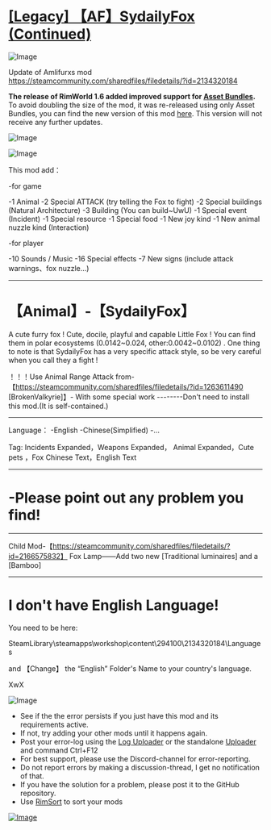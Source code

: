 # [[Legacy] 【AF】SydailyFox (Continued)](https://steamcommunity.com/sharedfiles/filedetails/?id=2817403346)

![Image](https://i.imgur.com/buuPQel.png)

Update of Amlifurxs mod
https://steamcommunity.com/sharedfiles/filedetails/?id=2134320184

**The release of RimWorld 1.6 added improved support for [Asset Bundles](https://github.com/emipa606/AssetBuilder/blob/main/README.md).**
To avoid doubling the size of the mod, it was re-released using only Asset Bundles, you can find the new version of this mod [here](https://steamcommunity.com/sharedfiles/filedetails/?id=3540588386).
This version will not receive any further updates.

![Image](https://i.imgur.com/pufA0kM.png)
	
![Image](https://i.imgur.com/Z4GOv8H.png)

This mod add：

-for game

-1 Animal
-2 Special ATTACK (try telling the Fox to fight)
-2 Special buildings (Natural Architecture)
-3 Building (You can build~UwU)
-1 Special event (Incident)
-1 Special resource
-1 Special food
-1 New joy kind
-1 New animal nuzzle kind (Interaction)

-for player

-10 Sounds / Music
-16 Special effects
-7   New signs (include attack warnings、fox nuzzle...)

----------------------------------------------------------------------------------------------------

# 【Animal】-【SydailyFox】


A cute furry fox !
Cute, docile, playful and capable Little Fox ! 
You can find them in polar ecosystems (0.0142~0.024, other:0.0042~0.0102) . 
One thing to note is that SydailyFox has a very specific attack style, so be very careful when you call they a fight !


！！！Use Animal Range Attack from-【https://steamcommunity.com/sharedfiles/filedetails/?id=1263611490 [BrokenValkyrie]】- With some special work
--------Don't need to install this mod.(It is self-contained.)

----------------------------------------------------------------------------------------------------

Language：
-English
-Chinese(Simplified)
-...

Tag:
Incidents Expanded，Weapons Expanded， Animal Expanded，Cute pets ，Fox
Chinese Text，English Text

----------------------------------------------------------------------------------------------------

# -Please point out any problem you find!


----------------------------------------------------------------------------------------------------

Child Mod-【https://steamcommunity.com/sharedfiles/filedetails/?id=2166575832】
Fox Lamp——Add two new [Traditional luminaires] and a [Bamboo]

----------------------------------------------------------------------------------------------------

# I don't have English Language!
 

You need to be here:

SteamLibrary\steamapps\workshop\content\294100\2134320184\Languages

and 【Change】 the “English” Folder's Name to your country's language.

XwX

![Image](https://i.imgur.com/PwoNOj4.png)



-  See if the the error persists if you just have this mod and its requirements active.
-  If not, try adding your other mods until it happens again.
-  Post your error-log using the [Log Uploader](https://steamcommunity.com/sharedfiles/filedetails/?id=2873415404) or the standalone [Uploader](https://steamcommunity.com/sharedfiles/filedetails/?id=2873415404) and command Ctrl+F12
-  For best support, please use the Discord-channel for error-reporting.
-  Do not report errors by making a discussion-thread, I get no notification of that.
-  If you have the solution for a problem, please post it to the GitHub repository.
-  Use [RimSort](https://github.com/RimSort/RimSort/releases/latest) to sort your mods

 

[![Image](https://img.shields.io/github/v/release/emipa606/AFSydailyFox?label=latest%20version&style=plastic&color=9f1111&labelColor=black)](https://steamcommunity.com/sharedfiles/filedetails/changelog/2817403346)
